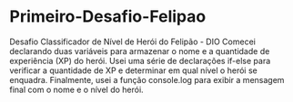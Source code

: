 # Primeiro-Desafio-Felipao
Desafio Classificador de Nível de Herói do Felipão - DIO
Comecei declarando duas variáveis para armazenar o nome e a quantidade de experiência (XP) do herói.
Usei uma série de declarações if-else para verificar a quantidade de XP e determinar em qual nível o herói se enquadra. 
Finalmente, usei a função console.log para exibir a mensagem final com o nome e o nível do herói.
